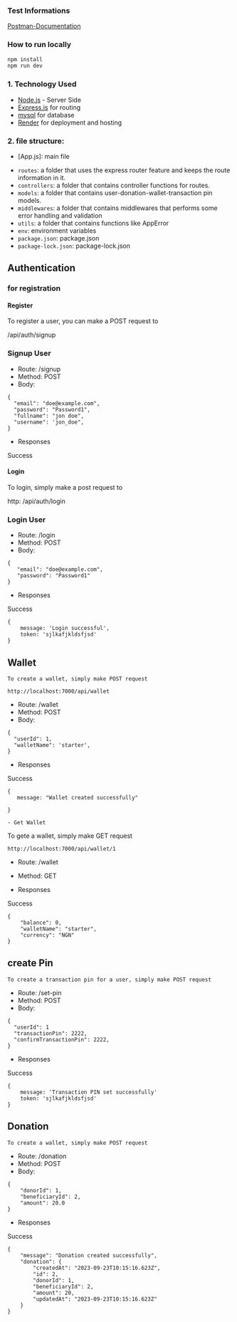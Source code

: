 

### Test Informations

[Postman-Documentation]()


### How to run locally

```bash
npm install
npm run dev
```
### 1. Technology Used

- [Node.js](https://nodejs.org/) - Server Side
- [Express.js](https://expressjs.com/) for routing
- [mysql](https://www.mysql.com/) for database
- [Render](https://www.render.com/) for deployment and hosting
### 2. file structure:

  - [App.js]: main file
  + `routes`: a folder that uses the express router feature and keeps the route information in it.
  + `controllers`: a folder that contains controller functions for routes.
  + `models`: a folder that contains user-donation-wallet-transaction pin models.
  + `middlewares`: a folder that contains middlewares that performs some  error handling and validation
  + `utils`: a folder that contains  functions like AppError
  + `env`: environment variables
  + `package.json`: package.json
  + `package-lock.json`: package-lock.json


  ## Authentication
### for registration
   

#### Register

 To register a user, you can make a POST request to

/api/auth/signup

### Signup User

- Route: /signup
- Method: POST
- Body: 
```
{
  "email": "doe@example.com",
  "password": "Password1",
  "fullname": "jon doe",
  "username": 'jon_doe",
}
```

- Responses

Success

  
#### Login

 To login, simply make a post request to

http:  /api/auth/login

### Login User

- Route: /login
- Method: POST
- Body: 
```
{
   "email": "doe@example.com",
   "password": "Password1"
}
```

- Responses

Success
```
{
    message: 'Login successful',
    token: 'sjlkafjkldsfjsd'
}
```



  ## Wallet

    To create a wallet, simply make POST request 

    http://localhost:7000/api/wallet
    
- Route: /wallet
- Method: POST
- Body: 
```
{
  "userId": 1,
  "walletName": 'starter',
}
```
- Responses

Success
```
{
   message: "Wallet created successfully"
    
}
```
    - Get Wallet

To gete a wallet, simply make GET request 

    http://localhost:7000/api/wallet/1
    
- Route: /wallet
- Method: GET

- Responses

Success
```
{
    "balance": 0,
    "walletName": "starter",
    "currency": "NGN"
}

```
## create Pin

    To create a transaction pin for a user, simply make POST request 
    
- Route: /set-pin
- Method: POST
- Body: 
```
{
  "userId": 1
  "transactionPin": 2222,
  "confirmTransactionPin": 2222,
}
```
- Responses

Success
```
{
    message: 'Transaction PIN set successfully'
    token: 'sjlkafjkldsfjsd'
}
```



  ## Donation


    To create a wallet, simply make POST request 
    
- Route: /donation
- Method: POST
- Body: 
```
{
    "donorId": 1,
    "beneficiaryId": 2,
    "amount": 20.0
}

```
- Responses

Success
```
{
    "message": "Donation created successfully",
    "donation": {
        "createdAt": "2023-09-23T10:15:16.623Z",
        "id": 2,
        "donorId": 1,
        "beneficiaryId": 2,
        "amount": 20,
        "updatedAt": "2023-09-23T10:15:16.623Z"
    }
}
```


